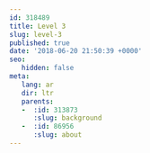 ```yaml
---
id: 318489
title: Level 3
slug: level-3
published: true
date: '2018-06-20 21:50:39 +0000'
seo:
   hidden: false
meta:
   lang: ar
   dir: ltr
   parents:
   -  :id: 313873
      :slug: background
   -  :id: 86956
      :slug: about
---
```


